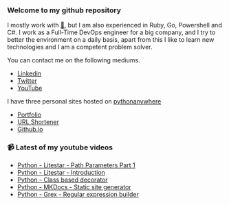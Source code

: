 ### Welcome to my github repository

I mostly work with [:snake:](https://www.python.org/), but I am also experienced in Ruby, Go, Powershell and C#. I work as a Full-Time DevOps engineer for a big company, and I try to better the environment on a daily basis, apart from this I like to learn new technologies and I am a competent problem solver.

You can contact me on the following mediums.
- [Linkedin](https://www.linkedin.com/in/r3ap3rpy)
- [Twitter](https://twitter.com/r3ap3rpy)
- [YouTube](https://www.youtube.com/channel/UC1qkMXH8d2I9DDAtBSeEHqg)

I have three personal sites hosted on [pythonanywhere](https://www.pythonanywhere.com/)
- [Portfolio](http://r3ap3rpy.pythonanywhere.com/)
- [URL Shortener](http://shortenpy.pythonanywhere.com/)
- [Github.io](https://r3ap3rpy.github.io/)

### :video_camera: Latest of my youtube videos
<!-- YOUTUBE:START -->
- [Python - Litestar - Path Parameters Part 1](https://www.youtube.com/watch?v=deeOVldFxxU)
- [Python - Litestar - Introduction](https://www.youtube.com/watch?v=MCWwII_REY8)
- [Python - Class based decorator](https://www.youtube.com/watch?v=FSgIH3nDGj8)
- [Python - MKDocs - Static site generator](https://www.youtube.com/watch?v=rvkGWcqbh2c)
- [Python - Grex - Regular expression builder](https://www.youtube.com/watch?v=e8RgfgpR2mM)
<!-- YOUTUBE:END -->

